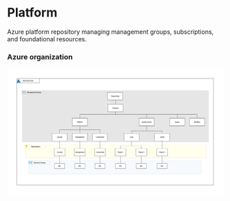 # Platform
Azure platform repository managing management groups, subscriptions, and foundational resources.

### Azure organization

![Azure organization](assets/landing_zone.png)